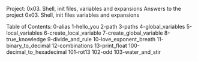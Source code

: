 Project: 0x03. Shell, init files, variables and expansions 
Answers to the project 0x03. Shell, init files variables and expansions

Table of Contents:
0-alias
1-hello_you
2-path
3-paths
4-global_variables
5-local_variables
6-create_local_variable
7-create_global_variable
8-true_knowledge
9-divide_and_rule
10-love_exponent_breath
11-binary_to_decimal
12-combinations
13-print_float
100-decimal_to_hexadecimal
101-rot13
102-odd
103-water_and_stir
